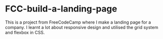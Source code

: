 # FCC-build-a-landing-page
This is a project from FreeCodeCamp where I make a landing page for a company. I learnt a lot about responsive design and utilised the grid system and flexbox in CSS. 
